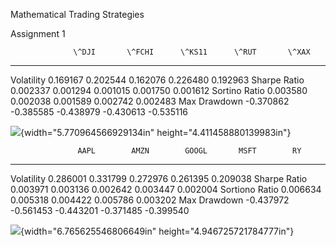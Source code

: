 Mathematical Trading Strategies

Assignment 1

                  \^DJI       \^FCHI      \^KS11      \^RUT       \^XAX
  --------------- ----------- ----------- ----------- ----------- -----------
  Volatility      0.169167    0.202544    0.162076    0.226480    0.192963
  Sharpe Ratio    0.002337    0.001294    0.001015    0.001750    0.001612
  Sortino Ratio   0.003580    0.002038    0.001589    0.002742    0.002483
  Max Drawdown    -0.370862   -0.385585   -0.438979   -0.430613   -0.535116

![](media/image1.png){width="5.770964566929134in"
height="4.411458880139983in"}

                   AAPL        AMZN        GOOGL       MSFT        RY
  ---------------- ----------- ----------- ----------- ----------- -----------
  Volatility       0.286001    0.331799    0.272976    0.261395    0.209038
  Sharpe Ratio     0.003971    0.003136    0.002642    0.003447    0.002004
  Sortiono Ratio   0.006634    0.005318    0.004422    0.005786    0.003202
  Max Drawdown     -0.437972   -0.561453   -0.443201   -0.371485   -0.399540

![](media/image2.png){width="6.765625546806649in"
height="4.946725721784777in"}
